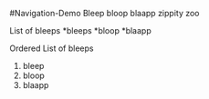 #Navigation-Demo
Bleep bloop blaapp zippity zoo

List of bleeps
*bleeps
*bloop
*blaapp

Ordered List of bleeps
1. bleep
2. bloop
3. blaapp
